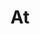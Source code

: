 ---
title: At
tags: ["at", "email", "communication", "symbol", "contact", "address", "message", "correspondence"]
icon: at
svg: '<svg xmlns="http://www.w3.org/2000/svg" width="24" height="24" fill="none" viewBox="0 0 24 24" stroke-width="1.5" stroke-linecap="round" stroke-linejoin="round" stroke="currentColor"><path d="M16 11.996V7.998m0 3.998c0-5.157-8-5.157-8 0 0 5.167 8 5.11 8 0m0 0c0 5 5 5 5 0C21 7.027 16.97 3 12 3s-9 4.027-9 8.996c0 4.968 4.03 8.995 9 8.995 1.675.084 3.938-.421 5.776-1.831"/></svg>'
---